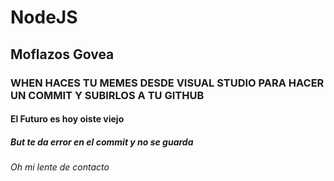 # NodeJS
## Moflazos Govea 
### WHEN HACES TU MEMES DESDE VISUAL STUDIO PARA HACER UN COMMIT Y SUBIRLOS A TU GITHUB
#### El Futuro es hoy oiste viejo
##### But te da error en el commit y no se guarda
###### Oh mi lente de contacto 
